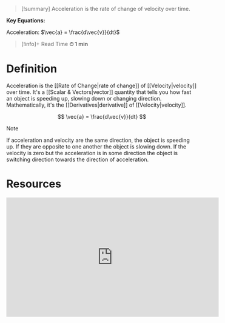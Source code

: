 
> [!summary]
Acceleration is the rate of change of velocity over time.
> 
**Key Equations:**
> 
Acceleration:
$\vec{a} = \frac{d\vec{v}}{dt}$

>[!info]+ Read Time
**⏱ 1 min**

# Definition 
Acceleration is the [[Rate of Change|rate of change]] of [[Velocity|velocity]] over time. It's a [[Scalar & Vectors|vector]] quantity that tells you how fast an object is speeding up, slowing down or changing direction. Mathematically, it's the [[Derivatives|derivative]] of [[Velocity|velocity]]. 

$$
\vec{a} = \frac{d\vec{v}}{dt}
$$

> [!note]
If acceleration and velocity are the same direction, the object is speeding up. If they are opposite to one another the object is slowing down. If the velocity is zero but the acceleration is in some direction the object is switching direction towards the direction of acceleration.

# Resources
<iframe width="560" height="315" src="https://www.youtube.com/embed/vxFYfumAAlY?si=yA8NmV5X41UMGngY" title="YouTube video player" frameborder="0" allow="accelerometer; autoplay; clipboard-write; encrypted-media; gyroscope; picture-in-picture; web-share" referrerpolicy="strict-origin-when-cross-origin" allowfullscreen></iframe>
